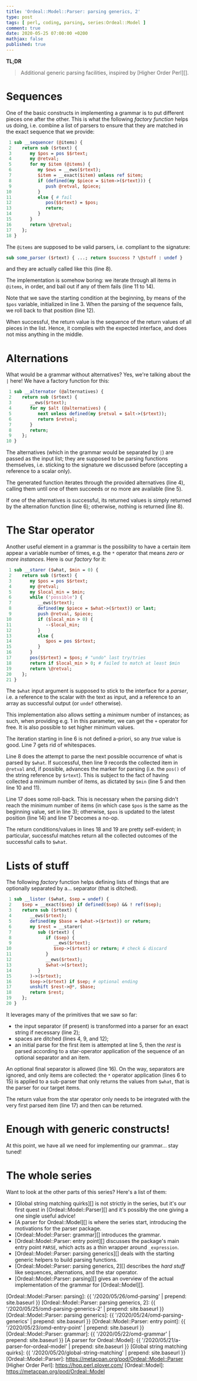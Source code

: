 ```yaml
---
title: 'Ordeal::Model::Parser: parsing generics, 2'
type: post
tags: [ perl, coding, parsing, series:Ordeal::Model ]
comment: true
date: 2020-05-25 07:00:00 +0200
mathjax: false
published: true
---
```


**TL;DR**

> Additional generic parsing facilities, inspired by [Higher Order
> Perl][].

# Sequences

One of the basic constructs in implementing a grammar is to put
different pieces one after the other. This is what the following
*factory function* helps us doing, i.e. combine a list of parsers to
ensure that they are matched in the exact sequence that we provide:

```perl
 1 sub __sequencer (@items) {
 2    return sub ($rtext) {
 3       my $pos = pos $$rtext;
 4       my @retval;
 5       for my $item (@items) {
 6          my $ews = __ews($rtext);
 7          $item = __exact($item) unless ref $item;
 8          if (defined(my $piece = $item->($rtext))) {
 9             push @retval, $piece;
10          }
11          else { # fail
12             pos($$rtext) = $pos;
13             return;
14          }
15       }
16       return \@retval;
17    };
18 }
```

The `@items` are supposed to be valid parsers, i.e. compliant to the
signature:

```perl
sub some_parser ($rtext) { ...; return $success ? \@stuff : undef }
```

and they are actually called like this (line 8).

The implementation is somehow boring: we iterate through all items in
`@items`, in order, and bail out if any of them fails (line 11 to 14).

Note that we save the starting condition at the beginning, by means of
the `$pos` variable, initialized in line 3. When the parsing of the
sequence fails, we roll back to that position (line 12).

When successful, the return value is the sequence of the return values
of all pieces in the list. Hence, it complies with the expected
interface, and does not miss anything in the middle.

# Alternations

What would be a grammar without alternatives? Yes, we're talking about
the `|` here! We have a factory function for this:

```perl
 1 sub __alternator (@alternatives) {
 2    return sub ($rtext) {
 3       __ews($rtext);
 4       for my $alt (@alternatives) {
 5          next unless defined(my $retval = $alt->($rtext));
 6          return $retval;
 7       }
 8       return;
 9    };
10 }
```

The alternatives (which in the grammar would be separated by `|`) are
passed as the input list; they are supposed to be parsing functions
themselves, i.e. sticking to the signature we discussed before
(accepting a reference to a scalar only).

The generated function iterates through the provided alternatives (line
4), calling them until one of them succeeds or no more are available
(line 5).

If one of the alternatives is successful, its returned values is simply
returned by the alternation function (line 6); otherwise, nothing is
returned (line 8).

# The Star operator

Another useful element in a grammar is the possibility to have a certain
item appear a variable number of times, e.g. the `*` operator that means
*zero or more instances*. Here is our *factory* for it:

```perl
 1 sub __starer ($what, $min = 0) {
 2    return sub ($rtext) {
 3       my $pos = pos $$rtext;
 4       my @retval;
 5       my $local_min = $min;
 6       while ('possible') {
 7          __ews($rtext);
 8          defined(my $piece = $what->($rtext)) or last;
 9          push @retval, $piece;
10          if ($local_min > 0) {
11             --$local_min;
12          }
13          else {
14             $pos = pos $$rtext;
15          }
16       }
17       pos($$rtext) = $pos; # "undo" last try/tries
18       return if $local_min > 0; # failed to match at least $min
19       return \@retval;
20    };
21 }
```

The `$what` input argument is supposed to stick to the interface for a
*parser*, i.e. a reference to the scalar with the text as input, and a
reference to an array as successful output (or `undef` otherwise).

This implementation also allows setting a *minimum* number of instances;
as such, when providing e.g. 1 in this parameter, we can get the `+`
operator for free. It is also possible to set higher minimum values.

The iteration starting in line 6 is not defined a-priori, so any *true*
value is good. Line 7 gets rid of whitespaces.

Line 8 does the attempt to parse the next possible occurrence of what is
parsed by `$what`. If successful, then line 9 records the collected item
in `@retval` and, if possible, advances the marker for parsing (i.e. the
`pos()` of the string reference by `$rtext`). This is subject to the
fact of having collected a minimum number of items, as dictated by
`$min` (line 5 and then line 10 and 11).

Line 17 does some roll-back. This is necessary when the parsing didn't
reach the minimum number of items (in which case `$pos` is the same as
the beginning value, set in line 3); otherwise, `$pos` is updated to the
latest position (line 14) and line 17 becomes a no-op.

The return conditions/values in lines 18 and 19 are pretty self-evident;
in particular, successful matches return all the collected outcomes of
the successful calls to `$what`.

# Lists of stuff

The following *factory* function helps defining lists of things that are
optionally separated by a... separator (that is ditched).

```perl
 1 sub __lister ($what, $sep = undef) {
 2    $sep = __exact($sep) if defined($sep) && ! ref($sep);
 3    return sub ($rtext) {
 4       __ews($rtext);
 5       defined(my $base = $what->($rtext)) or return;
 6       my $rest = __starer(
 7          sub ($rtext) {
 8             if ($sep) {
 9                __ews($rtext);
10                $sep->($rtext) or return; # check & discard
11             }
12             __ews($rtext);
13             $what->($rtext);
14          }
15       )->($rtext);
16       $sep->($rtext) if $sep; # optional ending
17       unshift $rest->@*, $base;
18       return $rest;
19    };
20 }
```

It leverages many of the primitives that we saw so far:

- the input separator (if present) is transformed into a parser for an
  exact string if necessary (line 2);
- spaces are ditched (lines 4, 9, and 12);
- an initial parse for the first item is attempted at line 5, then the
  *rest* is parsed according to a star-operator application of the
  sequence of an optional separator and an item.

An optional final separator is allowed (line 16). On the way, separators
are ignored, and only items are collected: the `*` operator application
(lines 6 to 15) is applied to a sub-parser that only returns the values
from `$what`, that is the parser for our target items.

The return value from the star operator only needs to be integrated with
the very first parsed item (line 17) and then can be returned.


# Enough with generic constructs!

At this point, we have all we need for implementing our grammar... stay
tuned!

# The whole series

Want to look at the other parts of this series? Here's a list of them:

- [Global string matching quirks][] is not strictly in the series, but
  it's our first quest in [Ordeal::Model::Parser][] and it's possibly
  the one giving a one single useful advice!
- [A parser for Ordeal::Model][] is where the series start, introducing
  the motivations for the parser package.
- [Ordeal::Model::Parser: grammar][] introduces the grammar.
- [Ordeal::Model::Parser: entry point][] discusses the package's main
  entry point `PARSE`, which acts as a thin wrapper around
  `_expression`.
- [Ordeal::Model::Parser: parsing generics][] deals with the starting
  generic helpers to build parsing functions.
- [Ordeal::Model::Parser: parsing generics, 2][] describes the *hard
  stuff* like sequences, alternations, and the star operator.
- [Ordeal::Model::Parser: parsing][] gives an overview of the actual
  implementation of the grammar for [Ordeal::Model][].

[Ordeal::Model::Parser: parsing]: {{ '/2020/05/26/omd-parsing' | prepend: site.baseurl }}
[Ordeal::Model::Parser: parsing generics, 2]: {{ '/2020/05/25/omd-parsing-generics-2' | prepend: site.baseurl }}
[Ordeal::Model::Parser: parsing generics]: {{ '/2020/05/24/omd-parsing-generics' | prepend: site.baseurl }}
[Ordeal::Model::Parser: entry point]: {{ '/2020/05/23/omd-entry-point' | prepend: site.baseurl }}
[Ordeal::Model::Parser: grammar]: {{ '/2020/05/22/omd-grammar' | prepend: site.baseurl }}
[A parser for Ordeal::Model]: {{ '/2020/05/21/a-parser-for-ordeal-model' | prepend: site.baseurl }}
[Global string matching quirks]: {{ '/2020/05/20/global-string-matching' | prepend: site.baseurl }}
[Ordeal::Model::Parser]: https://metacpan.org/pod/Ordeal::Model::Parser
[Higher Order Perl]: https://hop.perl.plover.com/
[Ordeal::Model]: https://metacpan.org/pod/Ordeal::Model
